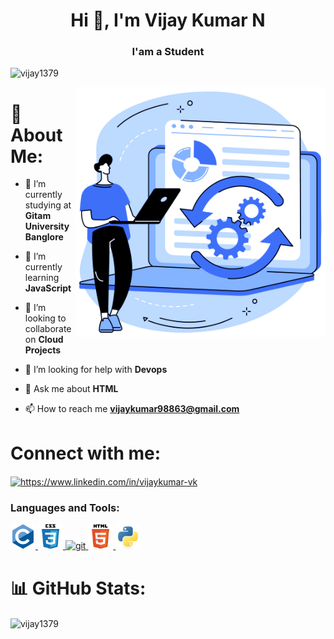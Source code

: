 <h1 align="center">Hi 👋, I'm Vijay Kumar N</h1>
<h3 align="center">I'am a Student</h3>

<p align="left"> <img src="https://komarev.com/ghpvc/?username=vijay1379&label=Profile%20views&color=0e75b6&style=flat" alt="vijay1379" /> </p>
<img align="right" src="https://github.com/vijay1379/vijay1379/blob/3fb9bf2fe037b4f22a631b8f452e861349e2b35a/0690e95e60f5.png" alt="ria-monga" height="400" style="max-width: 100%;">

 # 💫 About Me:
- 🔭 I’m currently studying at **Gitam University Banglore**

- 🌱 I’m currently learning **JavaScript**

- 👯 I’m looking to collaborate on **Cloud Projects**

- 🤝 I’m looking for help with **Devops**

- 💬 Ask me about **HTML**

- 📫 How to reach me **vijaykumar98863@gmail.com**

# Connect with me:
<p align="left">
<a href="https://linkedin.com/in/https://www.linkedin.com/in/vijaykumar-vk" target="blank"><img align="center" src="https://raw.githubusercontent.com/rahuldkjain/github-profile-readme-generator/master/src/images/icons/Social/linked-in-alt.svg" alt="https://www.linkedin.com/in/vijaykumar-vk" height="30" width="40" /></a>
</p>

<h3 align="left">Languages and Tools:</h3>
<p align="left"> <a href="https://www.cprogramming.com/" target="_blank" rel="noreferrer"> <img src="https://raw.githubusercontent.com/devicons/devicon/master/icons/c/c-original.svg" alt="c" width="40" height="40"/> </a> <a href="https://www.w3schools.com/css/" target="_blank" rel="noreferrer"> <img src="https://raw.githubusercontent.com/devicons/devicon/master/icons/css3/css3-original-wordmark.svg" alt="css3" width="40" height="40"/> </a> <a href="https://git-scm.com/" target="_blank" rel="noreferrer"> <img src="https://www.vectorlogo.zone/logos/git-scm/git-scm-icon.svg" alt="git" width="40" height="40"/> </a> <a href="https://www.w3.org/html/" target="_blank" rel="noreferrer"> <img src="https://raw.githubusercontent.com/devicons/devicon/master/icons/html5/html5-original-wordmark.svg" alt="html5" width="40" height="40"/> </a> <a href="https://www.python.org" target="_blank" rel="noreferrer"> <img src="https://raw.githubusercontent.com/devicons/devicon/master/icons/python/python-original.svg" alt="python" width="40" height="40"/> </a> </p>

# 📊 GitHub Stats:


<p><img align="center" src="https://github-readme-streak-stats.herokuapp.com/?user=vijay1379&" alt="vijay1379" /></p>
